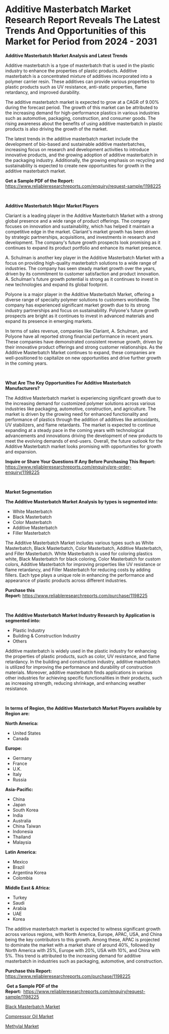 <p><h1>Additive Masterbatch Market Research Report Reveals The Latest Trends And Opportunities of this Market for Period from 2024 - 2031</h1></p><p><strong>Additive Masterbatch Market Analysis and Latest Trends</strong></p>
<p><p>Additive masterbatch is a type of masterbatch that is used in the plastic industry to enhance the properties of plastic products. Additive masterbatch is a concentrated mixture of additives incorporated into a polymer carrier resin. These additives can provide various properties to plastic products such as UV resistance, anti-static properties, flame retardancy, and improved durability.</p><p>The additive masterbatch market is expected to grow at a CAGR of 9.00% during the forecast period. The growth of this market can be attributed to the increasing demand for high-performance plastics in various industries such as automotive, packaging, construction, and consumer goods. The rising awareness about the benefits of using additive masterbatch in plastic products is also driving the growth of the market.</p><p>The latest trends in the additive masterbatch market include the development of bio-based and sustainable additive masterbatches, increasing focus on research and development activities to introduce innovative products, and the growing adoption of additive masterbatch in the packaging industry. Additionally, the growing emphasis on recycling and sustainability is expected to create new opportunities for growth in the additive masterbatch market.</p></p>
<p><strong>Get a Sample PDF of the Report:&nbsp;</strong> <a href="https://www.reliableresearchreports.com/enquiry/request-sample/1198225">https://www.reliableresearchreports.com/enquiry/request-sample/1198225</a></p>
<p>&nbsp;</p>
<p><strong>Additive Masterbatch Major Market Players</strong></p>
<p><p>Clariant is a leading player in the Additive Masterbatch Market with a strong global presence and a wide range of product offerings. The company focuses on innovation and sustainability, which has helped it maintain a competitive edge in the market. Clariant's market growth has been driven by strategic partnerships, acquisitions, and investments in research and development. The company's future growth prospects look promising as it continues to expand its product portfolio and enhance its market presence.</p><p>A. Schulman is another key player in the Additive Masterbatch Market with a focus on providing high-quality masterbatch solutions to a wide range of industries. The company has seen steady market growth over the years, driven by its commitment to customer satisfaction and product innovation. A. Schulman's future growth potential is strong as it continues to invest in new technologies and expand its global footprint.</p><p>Polyone is a major player in the Additive Masterbatch Market, offering a diverse range of specialty polymer solutions to customers worldwide. The company has experienced significant market growth due to its strong industry partnerships and focus on sustainability. Polyone's future growth prospects are bright as it continues to invest in advanced materials and expand its presence in emerging markets.</p><p>In terms of sales revenue, companies like Clariant, A. Schulman, and Polyone have all reported strong financial performance in recent years. These companies have demonstrated consistent revenue growth, driven by their innovative product offerings and strong customer relationships. As the Additive Masterbatch Market continues to expand, these companies are well-positioned to capitalize on new opportunities and drive further growth in the coming years.</p></p>
<p>&nbsp;</p>
<p><strong>What Are The Key Opportunities For Additive Masterbatch Manufacturers?</strong></p>
<p><p>The Additive Masterbatch market is experiencing significant growth due to the increasing demand for customized polymer solutions across various industries like packaging, automotive, construction, and agriculture. The market is driven by the growing need for enhanced functionality and performance of plastics through the addition of additives like antioxidants, UV stabilizers, and flame retardants. The market is expected to continue expanding at a steady pace in the coming years with technological advancements and innovations driving the development of new products to meet the evolving demands of end-users. Overall, the future outlook for the Additive Masterbatch market looks promising with opportunities for growth and expansion.</p></p>
<p><strong>Inquire or Share Your Questions If Any Before Purchasing This Report:</strong> <a href="https://www.reliableresearchreports.com/enquiry/pre-order-enquiry/1198225">https://www.reliableresearchreports.com/enquiry/pre-order-enquiry/1198225</a></p>
<p>&nbsp;</p>
<p><strong>Market Segmentation</strong></p>
<p><strong>The Additive Masterbatch Market Analysis by types is segmented into:</strong></p>
<p><ul><li>White Masterbatch</li><li>Black Masterbatch</li><li>Color Masterbatch</li><li>Additive Masterbatch</li><li>Filler Masterbatch</li></ul></p>
<p><p>The Additive Masterbatch Market includes various types such as White Masterbatch, Black Masterbatch, Color Masterbatch, Additive Masterbatch, and Filler Masterbatch. White Masterbatch is used for coloring plastics white, Black Masterbatch for black coloring, Color Masterbatch for custom colors, Additive Masterbatch for improving properties like UV resistance or flame retardancy, and Filler Masterbatch for reducing costs by adding fillers. Each type plays a unique role in enhancing the performance and appearance of plastic products across different industries.</p></p>
<p><strong>Purchase this Report:&nbsp;</strong><a href="https://www.reliableresearchreports.com/purchase/1198225">https://www.reliableresearchreports.com/purchase/1198225</a></p>
<p>&nbsp;</p>
<p><strong>The Additive Masterbatch Market Industry Research by Application is segmented into:</strong></p>
<p><ul><li>Plastic Industry</li><li>Building & Construction Industry</li><li>Others</li></ul></p>
<p><p>Additive masterbatch is widely used in the plastic industry for enhancing the properties of plastic products, such as color, UV resistance, and flame retardancy. In the building and construction industry, additive masterbatch is utilized for improving the performance and durability of construction materials. Moreover, additive masterbatch finds applications in various other industries for achieving specific functionalities in their products, such as increasing strength, reducing shrinkage, and enhancing weather resistance.</p></p>
<p>&nbsp;</p>
<p><strong>In terms of Region, the Additive Masterbatch Market Players available by Region are:</strong></p>
<p>
    <p> <strong> North America: </strong>
        <ul>
            <li>United States</li>
            <li>Canada</li>
        </ul>
        </p> 
    <p> <strong> Europe: </strong>
        <ul>
            <li>Germany</li>
            <li>France</li>
            <li>U.K.</li>
            <li>Italy</li>
            <li>Russia</li>
        </ul>
        </p> 
    <p> <strong> Asia-Pacific: </strong>
        <ul>
            <li>China</li>
            <li>Japan</li>
            <li>South Korea</li>
            <li>India</li>
            <li>Australia</li>
            <li>China Taiwan</li>
            <li>Indonesia</li>
            <li>Thailand</li>
            <li>Malaysia</li>
        </ul>
        </p> 
    <p> <strong> Latin America: </strong>
        <ul>
            <li>Mexico</li>
            <li>Brazil</li>
            <li>Argentina Korea</li>
            <li>Colombia</li>
        </ul>
        </p> 
    <p> <strong> Middle East & Africa: </strong>
        <ul>
            <li>Turkey</li>
            <li>Saudi</li>
            <li>Arabia</li>
            <li>UAE</li>
            <li>Korea</li>
        </ul>
    </p>
    </p>
<p><p>The additive masterbatch market is expected to witness significant growth across various regions, with North America, Europe, APAC, USA, and China being the key contributors to this growth. Among these, APAC is projected to dominate the market with a market share of around 40%, followed by North America with 25%, Europe with 20%, USA with 10%, and China with 5%. This trend is attributed to the increasing demand for additive masterbatch in industries such as packaging, automotive, and construction.</p></p>
<p><strong>Purchase this Report: </strong><a href="https://www.reliableresearchreports.com/purchase/1198225">https://www.reliableresearchreports.com/purchase/1198225</a></p>
<p>&nbsp;<strong>Get a Sample PDF of the Report:&nbsp;&nbsp;</strong><a href="https://www.reliableresearchreports.com/enquiry/request-sample/1198225">https://www.reliableresearchreports.com/enquiry/request-sample/1198225</a></p>
<p><strong></strong></p>
<p><p><a href="https://github.com/jaidynmorantestelletmjzya/Market-Research-Report-List-1/blob/main/black-masterbatch-market.md">Black Masterbatch Market</a></p><p><a href="https://github.com/ruddyyedelwadw/Market-Research-Report-List-1/blob/main/compressor-oil-market.md">Compressor Oil Market</a></p><p><a href="https://github.com/juniordelafrance/Market-Research-Report-List-2/blob/main/methylal-market.md">Methylal Market</a></p></p>
